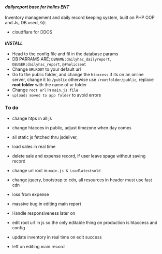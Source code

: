 #### **_dailyreport base for holics ENT_**

Inventory management and daily record keeping system, built on PHP OOP and Js, DB used, `SQL`

- cloudflare for DDOS

#### **_INSTALL_**

- Head to the config file and fil in the database params
- DB PARRAMS ARE; `DBNAME:dailyhac_dailyreport`, `DBUSER:dailyhac_report`, `@#holicsent`
- Change `URLROOT` to your default url
- Go to the public folder, and change the `htaccess` if its on an online server, change it to `/public` otherwise use `/rootfolder/public`, replace **root folder** with the name of ur folder
- Change `root url` in `main.js file`
- `uploads moved to app folder` to avoid errors

### To do

- change htps in all js

- change htacces in public, adjust timezone when day comes

- all static js fetched thru jsdeliver,

- load sales in real time

- delete sale and expense record, if user leave spage without saving record

- change url root in `main.js & Loadlatestsold`

- change jquery, bootstrap to cdn, all resources in header must use fast cdn

- loss from expense

- massive bug in editing main report

- Handle responsiveness later on

- edit root url in js so the only editable thing on production is htaccess and config

- update inventory in real time on edit success

- left on editing main record

```

```
